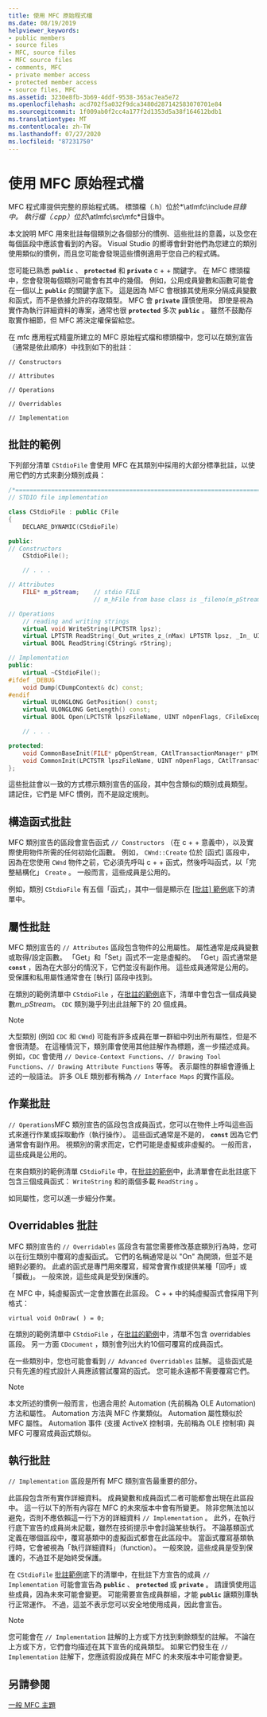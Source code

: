 ```yaml
---
title: 使用 MFC 原始程式檔
ms.date: 08/19/2019
helpviewer_keywords:
- public members
- source files
- MFC, source files
- MFC source files
- comments, MFC
- private member access
- protected member access
- source files, MFC
ms.assetid: 3230e8fb-3b69-4ddf-9538-365ac7ea5e72
ms.openlocfilehash: acd702f5a032f9dca3480d287142583070701e84
ms.sourcegitcommit: 1f009ab0f2cc4a177f2d1353d5a38f164612bdb1
ms.translationtype: MT
ms.contentlocale: zh-TW
ms.lasthandoff: 07/27/2020
ms.locfileid: "87231750"
---
```

# <a name="using-the-mfc-source-files"></a>使用 MFC 原始程式檔

MFC 程式庫提供完整的原始程式碼。 標頭檔（.h）位於*\atlmfc\include*目錄中。 執行檔（.cpp）位於*\atlmfc\src\mfc*目錄中。

本文說明 MFC 用來批註每個類別之各個部分的慣例、這些批註的意義，以及您在每個區段中應該會看到的內容。 Visual Studio 的嚮導會針對他們為您建立的類別使用類似的慣例，而且您可能會發現這些慣例適用于您自己的程式碼。

您可能已熟悉 **`public`** 、 **`protected`** 和 **`private`** c + + 關鍵字。 在 MFC 標頭檔中，您會發現每個類別可能會有其中的幾個。 例如，公用成員變數和函數可能會在一個以上 **`public`** 的關鍵字底下。 這是因為 MFC 會根據其使用來分隔成員變數和函式，而不是依據允許的存取類型。 MFC 會 **`private`** 謹慎使用。 即使是視為實作為執行詳細資料的專案，通常也很 **`protected`** 多次 **`public`** 。 雖然不鼓勵存取實作細節，但 MFC 將決定權保留給您。

在 mfc 應用程式精靈所建立的 MFC 原始程式檔和標頭檔中，您可以在類別宣告（通常是依此順序）中找到如下的批註：

`// Constructors`

`// Attributes`

`// Operations`

`// Overridables`

`// Implementation`

## <a name="an-example-of-the-comments"></a><a name="an-example-of-the-comments"></a>批註的範例

下列部分清單 `CStdioFile` 會使用 MFC 在其類別中採用的大部分標準批註，以使用它們的方式來劃分類別成員：

```cpp
/*============================================================================*/
// STDIO file implementation

class CStdioFile : public CFile
{
    DECLARE_DYNAMIC(CStdioFile)

public:
// Constructors
    CStdioFile();

    // . . .

// Attributes
    FILE* m_pStream;    // stdio FILE
                        // m_hFile from base class is _fileno(m_pStream)

// Operations
    // reading and writing strings
    virtual void WriteString(LPCTSTR lpsz);
    virtual LPTSTR ReadString(_Out_writes_z_(nMax) LPTSTR lpsz, _In_ UINT nMax);
    virtual BOOL ReadString(CString& rString);

// Implementation
public:
    virtual ~CStdioFile();
#ifdef _DEBUG
    void Dump(CDumpContext& dc) const;
#endif
    virtual ULONGLONG GetPosition() const;
    virtual ULONGLONG GetLength() const;
    virtual BOOL Open(LPCTSTR lpszFileName, UINT nOpenFlags, CFileException* pError = NULL);

    // . . .

protected:
    void CommonBaseInit(FILE* pOpenStream, CAtlTransactionManager* pTM);
    void CommonInit(LPCTSTR lpszFileName, UINT nOpenFlags, CAtlTransactionManager* pTM);
};
```

這些批註會以一致的方式標示類別宣告的區段，其中包含類似的類別成員類型。 請記住，它們是 MFC 慣例，而不是設定規則。

## <a name="-constructors-comment"></a>構造函式批註

MFC 類別宣告的區段會宣告函式 `// Constructors` （在 c + + 意義中），以及實際使用物件所需的任何初始化函數。 例如， `CWnd::Create` 位於 [函式] 區段中，因為在您使用 `CWnd` 物件之前，它必須先呼叫 c + + 函式，然後呼叫函式，以「完整結構化」 `Create` 。 一般而言，這些成員是公用的。

例如，類別 `CStdioFile` 有五個「函式」，其中一個是顯示在 [[批註] 範例](#an-example-of-the-comments)底下的清單中。

## <a name="-attributes-comment"></a>屬性批註

MFC 類別宣告的 `// Attributes` 區段包含物件的公用屬性。 屬性通常是成員變數或取得/設定函數。 「Get」和「Set」函式不一定是虛擬的。 「Get」函式通常是 **`const`** ，因為在大部分的情況下，它們並沒有副作用。 這些成員通常是公用的。 受保護和私用屬性通常會在 [執行] 區段中找到。

在類別的範例清單中 `CStdioFile` ，在[批註的範例](#an-example-of-the-comments)底下，清單中會包含一個成員變數*m_pStream*。 `CDC` 類別幾乎列出此註解下的 20 個成員。

> [!NOTE]
> 大型類別 (例如 `CDC` 和 `CWnd`) 可能有許多成員在單一群組中列出所有屬性，但是不會很清楚。 在這種情況下，類別庫會使用其他註解作為標題，進一步描述成員。 例如，`CDC` 會使用 `// Device-Context Functions`、`// Drawing Tool Functions`、`// Drawing Attribute Functions` 等等。 表示屬性的群組會遵循上述的一般語法。 許多 OLE 類別都有稱為 `// Interface Maps` 的實作區段。

## <a name="-operations-comment"></a>作業批註

`// Operations`MFC 類別宣告的區段包含成員函式，您可以在物件上呼叫這些函式來進行作業或採取動作（執行操作）。 這些函式通常是不是的， **`const`** 因為它們通常會有副作用。 視類別的需求而定，它們可能是虛擬或非虛擬的。 一般而言，這些成員是公用的。

在來自類別的範例清單 `CStdioFile` 中，在[批註的範例](#an-example-of-the-comments)中，此清單會在此批註底下包含三個成員函式： `WriteString` 和的兩個多載 `ReadString` 。

如同屬性，您可以進一步細分作業。

## <a name="-overridables-comment"></a>Overridables 批註

MFC 類別宣告的 `// Overridables` 區段含有當您需要修改基底類別行為時，您可以在衍生類別中覆寫的虛擬函式。 它們的名稱通常是以 "On" 為開頭，但並不是絕對必要的。 此處的函式是專門用來覆寫，經常會實作或提供某種「回呼」或「攔截」。 一般來說，這些成員是受到保護的。

在 MFC 中，純虛擬函式一定會放置在此區段。 C + + 中的純虛擬函式會採用下列格式：

`virtual void OnDraw( ) = 0;`

在類別的範例清單中 `CStdioFile` ，在[批註的範例](#an-example-of-the-comments)中，清單不包含 overridables 區段。 另一方面 `CDocument` ，類別會列出大約10個可覆寫的成員函式。

在一些類別中，您也可能會看到 `// Advanced Overridables` 註解。 這些函式是只有先進的程式設計人員應該嘗試覆寫的函式。 您可能永遠都不需要覆寫它們。

> [!NOTE]
> 本文所述的慣例一般而言，也適合用於 Automation (先前稱為 OLE Automation) 方法和屬性。 Automation 方法與 MFC 作業類似。 Automation 屬性類似於 MFC 屬性。 Automation 事件 (支援 ActiveX 控制項，先前稱為 OLE 控制項) 與 MFC 可覆寫成員函式類似。

## <a name="-implementation-comment"></a>執行批註

`// Implementation` 區段是所有 MFC 類別宣告最重要的部分。

此區段包含所有實作詳細資料。 成員變數和成員函式二者可能都會出現在此區段中。 這一行以下的所有內容在 MFC 的未來版本中會有所變更。 除非您無法加以避免，否則不應依賴這一行下方的詳細資料 `// Implementation` 。 此外，在執行行底下宣告的成員尚未記載，雖然在技術提示中會討論某些執行。 不論基類函式定義在哪個區段中，覆寫基類中的虛擬函式都會在此區段中。 當函式覆寫基類執行時，它會被視為「執行詳細資料」（function）。 一般來說，這些成員是受到保護的，不過並不是始終受保護。

在 `CStdioFile` [批註範例](#an-example-of-the-comments)底下的清單中，在批註下方宣告的成員 `// Implementation` 可能會宣告為 **`public`** 、 **`protected`** 或 **`private`** 。 請謹慎使用這些成員，因為未來可能會變更。 可能需要宣告成員群組，才能 **`public`** 讓類別庫執行正常運作。 不過，這並不表示您可以安全地使用成員，因此會宣告。

> [!NOTE]
> 您可能會在 `// Implementation` 註解的上方或下方找到剩餘類型的註解。 不論在上方或下方，它們會均描述在其下宣告的成員類型。 如果它們發生在 `// Implementation` 註解下，您應該假設成員在 MFC 的未來版本中可能會變更。

## <a name="see-also"></a>另請參閱

[一般 MFC 主題](../mfc/general-mfc-topics.md)
